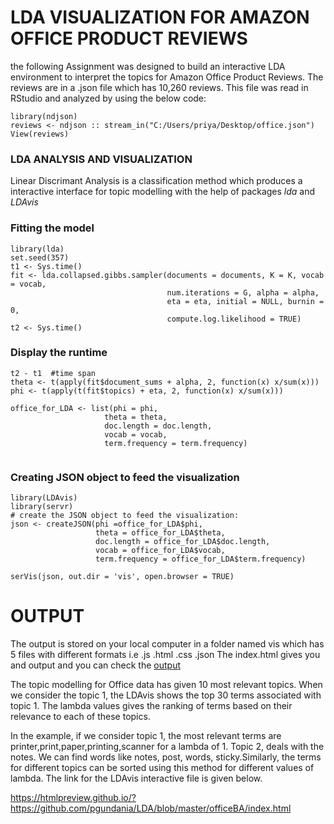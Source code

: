 # LDA VISUALIZATION FOR AMAZON OFFICE PRODUCT REVIEWS

the following Assignment was designed to build an interactive LDA environment to interpret the topics for Amazon Office Product Reviews. The reviews are in a .json file which has 10,260 reviews.
This file was read in RStudio and analyzed by using the below code:

```
library(ndjson)
reviews <- ndjson :: stream_in("C:/Users/priya/Desktop/office.json")
View(reviews)

```
### LDA ANALYSIS AND VISUALIZATION

Linear Discrimant Analysis is a classification method which produces a interactive interface for topic modelling with the help of packages *lda* and *LDAvis*

### Fitting the model 

```
library(lda)
set.seed(357)
t1 <- Sys.time()
fit <- lda.collapsed.gibbs.sampler(documents = documents, K = K, vocab = vocab, 
                                   num.iterations = G, alpha = alpha, 
                                   eta = eta, initial = NULL, burnin = 0,
                                   compute.log.likelihood = TRUE)
t2 <- Sys.time()

```
### Display the runtime

```
t2 - t1  #time span
theta <- t(apply(fit$document_sums + alpha, 2, function(x) x/sum(x)))
phi <- t(apply(t(fit$topics) + eta, 2, function(x) x/sum(x)))

office_for_LDA <- list(phi = phi,
                     theta = theta,
                     doc.length = doc.length,
                     vocab = vocab,
                     term.frequency = term.frequency)
                     
```
### Creating JSON object to feed the visualization 

```
library(LDAvis)
library(servr) 
# create the JSON object to feed the visualization:
json <- createJSON(phi =office_for_LDA$phi, 
                   theta = office_for_LDA$theta, 
                   doc.length = office_for_LDA$doc.length, 
                   vocab = office_for_LDA$vocab, 
                   term.frequency = office_for_LDA$term.frequency)

serVis(json, out.dir = 'vis', open.browser = TRUE)

```
# OUTPUT 

The output is stored on your local computer in a folder named vis which has 5 files with different formats i.e .js .html .css .json
The index.html gives you and output and you can check the [output](https://cdn.rawgit.com/pgundania/LDA/master/officeBA/index.html)

The topic modelling for Office data has given 10 most relevant topics. When we consider the topic 1, the LDAvis shows the top 30 terms associated with topic 1. The lambda values gives the ranking of terms based on their relevance to each of these topics.

In the example, if we consider topic 1, the most relevant terms are printer,print,paper,printing,scanner for a lambda of 1. Topic 2, deals with the notes. We can find words like notes, post, words, sticky.Similarly, the terms for different topics can be sorted using this method for different values of lambda. The link for the LDAvis interactive file is given below.

https://htmlpreview.github.io/?https://github.com/pgundania/LDA/blob/master/officeBA/index.html


